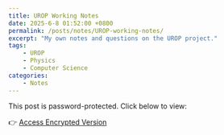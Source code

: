```yaml
---
title: UROP Working Notes
date: 2025-6-8 01:52:00 +0800
permalink: /posts/notes/UROP-working-notes/
excerpt: "My own notes and questions on the UROP project."
tags: 
    - UROP
    - Physics
    - Computer Science
categories: 
    - Notes
---
```


This post is password-protected. Click below to view:

👉 [Access Encrypted Version](https://bowenyu066.github.io/encrypted/UROP-working-notes.html)